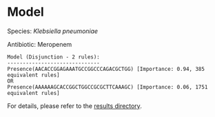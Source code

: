 
# Model

Species: *Klebsiella pneumoniae*

Antibiotic: Meropenem

```
Model (Disjunction - 2 rules):
------------------------------
Presence(AACACCGGAGAAATGCCGGCCCAGACGCTGG) [Importance: 0.94, 385 equivalent rules]
OR
Presence(AAAAAAGCACCGGCTGGCCGCGCTTCAAAGC) [Importance: 0.06, 1751 equivalent rules]

```

For details, please refer to the [results directory](../../../../../results/scm_b/klebsiella%20pneumoniae/meropenem/repeat_6/).

